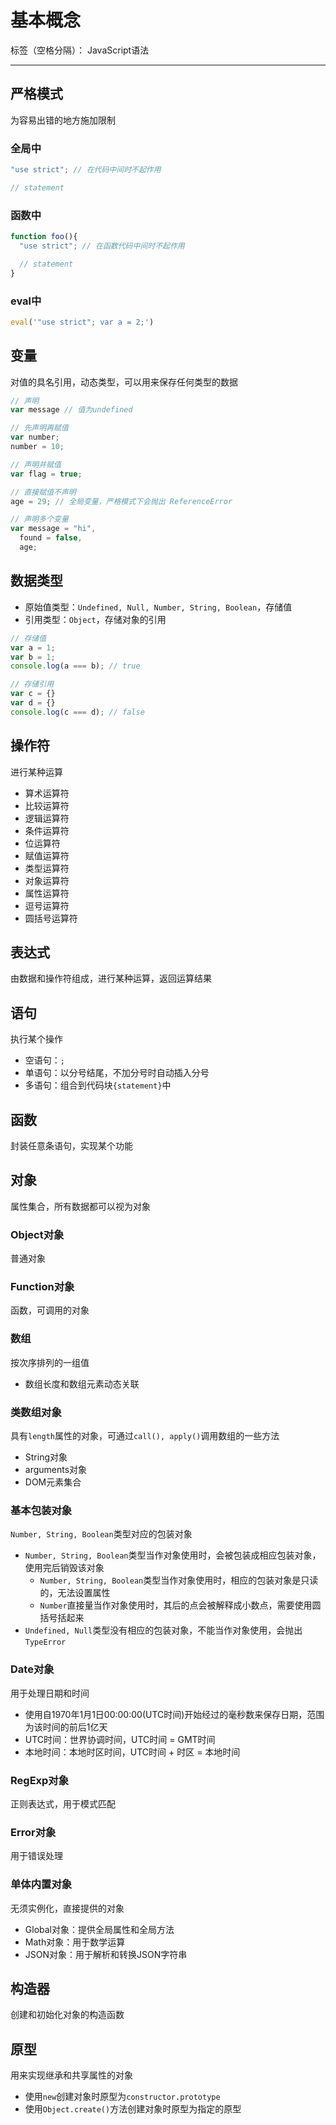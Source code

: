 # 基本概念

标签（空格分隔）： JavaScript语法

---

## 严格模式

为容易出错的地方施加限制

### 全局中

```javascript
"use strict"; // 在代码中间时不起作用

// statement
```

### 函数中

```javascript
function foo(){
  "use strict"; // 在函数代码中间时不起作用

  // statement
}
```

### eval中

```javascript
eval('"use strict"; var a = 2;')
```

## 变量

对值的具名引用，动态类型，可以用来保存任何类型的数据

```javascript
// 声明
var message // 值为undefined

// 先声明再赋值
var number;
number = 10;

// 声明并赋值
var flag = true;

// 直接赋值不声明
age = 29; // 全局变量，严格模式下会抛出 ReferenceError

// 声明多个变量
var message = "hi",
  found = false,
  age;
```

## 数据类型

* 原始值类型：`Undefined, Null, Number, String, Boolean`，存储值
* 引用类型：`Object`，存储对象的引用

```javascript
// 存储值
var a = 1;
var b = 1;
console.log(a === b); // true

// 存储引用
var c = {}
var d = {}
console.log(c === d); // false
```

## 操作符

进行某种运算

* 算术运算符
* 比较运算符
* 逻辑运算符
* 条件运算符
* 位运算符
* 赋值运算符
* 类型运算符
* 对象运算符
* 属性运算符
* 逗号运算符
* 圆括号运算符

## 表达式

由数据和操作符组成，进行某种运算，返回运算结果

## 语句

执行某个操作

* 空语句：`;`
* 单语句：以分号结尾，不加分号时自动插入分号
* 多语句：组合到代码块`{statement}`中

## 函数

封装任意条语句，实现某个功能

## 对象

属性集合，所有数据都可以视为对象

### Object对象

普通对象

### Function对象

函数，可调用的对象

### 数组

按次序排列的一组值

* 数组长度和数组元素动态关联

### 类数组对象

具有`length`属性的对象，可通过`call(), apply()`调用数组的一些方法

* String对象
* arguments对象
* DOM元素集合

### 基本包装对象

`Number, String, Boolean`类型对应的包装对象

* `Number, String, Boolean`类型当作对象使用时，会被包装成相应包装对象，使用完后销毁该对象
  * `Number, String, Boolean`类型当作对象使用时，相应的包装对象是只读的，无法设置属性
  * `Number`直接量当作对象使用时，其后的点会被解释成小数点，需要使用圆括号括起来
* `Undefined, Null`类型没有相应的包装对象，不能当作对象使用，会抛出`TypeError`

### Date对象

用于处理日期和时间

* 使用自1970年1月1日00:00:00(UTC时间)开始经过的毫秒数来保存日期，范围为该时间的前后1亿天
* UTC时间：世界协调时间，UTC时间 = GMT时间
* 本地时间：本地时区时间，UTC时间 + 时区 = 本地时间

### RegExp对象

正则表达式，用于模式匹配

### Error对象

用于错误处理

### 单体内置对象

无须实例化，直接提供的对象

* Global对象：提供全局属性和全局方法
* Math对象：用于数学运算
* JSON对象：用于解析和转换JSON字符串

## 构造器

创建和初始化对象的构造函数

## 原型

用来实现继承和共享属性的对象

* 使用`new`创建对象时原型为`constructor.prototype`
* 使用`Object.create()`方法创建对象时原型为指定的原型
